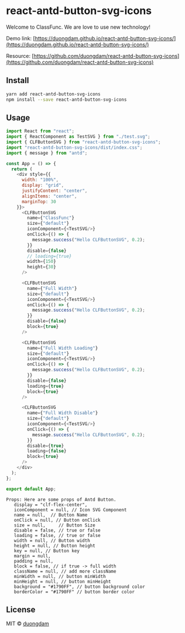 # react-antd-button-svg-icons

Welcome to ClassFunc. We are love to use new technology!

Demo
link: [https://duongdam.github.io/react-antd-button-svg-icons/](https://duongdam.github.io/react-antd-button-svg-icons/)

Resource: [https://github.com/duongdam/react-antd-button-svg-icons](https://github.com/duongdam/react-antd-button-svg-icons)
## Install

```bash
yarn add react-antd-button-svg-icons
npm install --save react-antd-button-svg-icons
```

## Usage

```js
import React from "react";
import { ReactComponent as TestSVG } from "./test.svg";
import { CLFButtonSVG } from "react-antd-button-svg-icons";
import "react-antd-button-svg-icons/dist/index.css";
import { message } from "antd";

const App = () => {
  return (
    <div style={{
      width: "100%",
      display: "grid",
      justifyContent: "center",
      alignItems: "center",
      marginTop: 30
    }}>
      <CLFButtonSVG
        name={"ClassFunc"}
        size={"default"}
        iconComponent={<TestSVG/>}
        onClick={() => {
          message.success("Hello CLFButtonSVG", 0.2);
        }}
        disable={false}
        // loading={true}
        width={150}
        height={30}
      />

      <CLFButtonSVG
        name={"Full Width"}
        size={"default"}
        iconComponent={<TestSVG/>}
        onClick={() => {
          message.success("Hello CLFButtonSVG", 0.2);
        }}
        disable={false}
        block={true}
      />

      <CLFButtonSVG
        name={"Full Width Loading"}
        size={"default"}
        iconComponent={<TestSVG/>}
        onClick={() => {
          message.success("Hello CLFButtonSVG", 0.2);
        }}
        disable={false}
        loading={true}
        block={true}
      />

      <CLFButtonSVG
        name={"Full Width Disable"}
        size={"default"}
        iconComponent={<TestSVG/>}
        onClick={() => {
          message.success("Hello CLFButtonSVG", 0.2);
        }}
        disable={true}
        loading={false}
        block={true}
      />
    </div>
  );
};

export default App;

```

```text
Props: Here are some props of Antd Button.
   display = "clf-flex-center",
   iconComponent = null, // Icon SVG Component
   name = null,  // Button Name
   onClick = null, // Button onClick
   size = null,     // Button Size
   disable = false, // true or false
   loading = false, // true or false
   width = null, // Button width
   height = null, // Button height
   key = null, // Button key
   margin = null,
   padding = null,
   block = false, // if true -> full width
   className = null, // add more className
   minWidth = null, // button minWidth
   minHeight = null, // button minHeight
   background = "#1790FF", // button background color
   borderColor = "#1790FF" // button border color
```

## License

MIT © [duongdam](https://github.com/duongdam)
